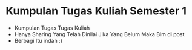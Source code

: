 # Kumpulan Tugas Kuliah Semester 1
- Kumpulan Tugas Tugas Kuliah
- Hanya Sharing Yang Telah Dinilai Jika Yang Belum Maka Blm di post
- Berbagi Itu indah :)
